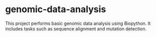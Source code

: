 # genomic-data-analysis
This project performs basic genomic data analysis using Biopython.  It includes tasks such as sequence alignment and mutation detection.
